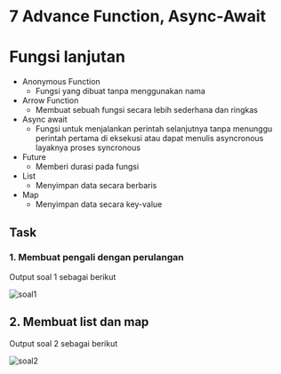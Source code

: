 # 7 Advance Function, Async-Await

# Fungsi lanjutan
* Anonymous Function
    + Fungsi yang dibuat tanpa menggunakan nama
* Arrow Function
    + Membuat sebuah fungsi secara lebih sederhana dan ringkas
* Async await
    + Fungsi untuk menjalankan perintah selanjutnya tanpa menunggu perintah pertama di eksekusi atau dapat menulis asyncronous layaknya proses syncronous
* Future
    + Memberi durasi pada fungsi
 * List
    + Menyimpan data secara berbaris
 * Map
    + Menyimpan data secara key-value

## Task
### 1. Membuat pengali dengan perulangan
Output soal 1 sebagai berikut

![soal1](https://user-images.githubusercontent.com/59384629/156004129-7a3d0ff5-7253-4bdb-9179-6dd1faea22d3.png)

## 2. Membuat list dan map

Output soal 2 sebagai berikut

![soal2](https://user-images.githubusercontent.com/59384629/156004228-76902c19-b6ac-4d4f-bfb6-3bb394b47423.png)
